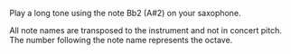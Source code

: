 Play a long tone using the note Bb2 (A#2) on your saxophone.

All note names are transposed to the instrument and not in concert pitch. The number following the
note name represents the octave.

